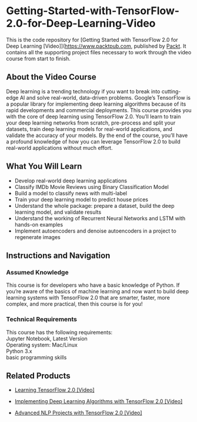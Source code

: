 # Getting-Started-with-TensorFlow-2.0-for-Deep-Learning-Video

This is the code repository for [Getting Started with TensorFlow 2.0 for Deep Learning [Video]](https://www.packtpub.com, published by [Packt](https://www.packtpub.com/?utm_source=github). It contains all the supporting project files necessary to work through the video course from start to finish.

## About the Video Course
Deep learning is a trending technology if you want to break into cutting-edge AI and solve real-world, data-driven problems. Google’s TensorFlow is a popular library for implementing deep learning algorithms because of its rapid developments and commercial deployments.
This course provides you with the core of deep learning using TensorFlow 2.0. You’ll learn to train your deep learning networks from scratch, pre-process and split your datasets, train deep learning models for real-world applications, and validate the accuracy of your models. 
By the end of the course, you’ll have a profound knowledge of how you can leverage TensorFlow 2.0 to build real-world applications without much effort.

<H2>What You Will Learn</H2>
<DIV class=book-info-will-learn-text>
<UL>
<LI>Develop real-world deep learning applications
<LI>Classify IMDb Movie Reviews using Binary Classification Model
<LI>Build a model to classify news with multi-label 
<LI>Train your deep learning model to predict house prices
<LI>Understand the whole package: prepare a dataset, build the deep learning model, and validate results
<LI>Understand the working of Recurrent Neural Networks and LSTM with hands-on examples
<LI>Implement autoencoders and denoise autoencoders in a project to regenerate images
</LI></UL></DIV>

## Instructions and Navigation
### Assumed Knowledge
This course is for developers who have a basic knowledge of Python. If you’re aware of the basics of machine learning and now want to build deep learning systems with TensorFlow 2.0 that are smarter, faster, more complex, and more practical, then this course is for you!

### Technical Requirements
This course has the following requirements:<br/>
Jupyter Notebook, Latest Version <br/>
Operating system: Mac/Linux <br/>
Python 3.x <br/>
basic programming skills <br/> 


## Related Products
* [Learning TensorFlow 2.0 [Video]](https://www.packtpub.com/big-data-and-business-intelligence/learning-tensorflow-20-video)

* [Implementing Deep Learning Algorithms with TensorFlow 2.0 [Video]](https://www.packtpub.com/big-data-and-business-intelligence/implementing-deep-learning-algorithms-tensorflow-20-video)

* [Advanced NLP Projects with TensorFlow 2.0 [Video]](https://www.packtpub.com/application-development/advanced-nlp-projects-tensorflow-20-video)
